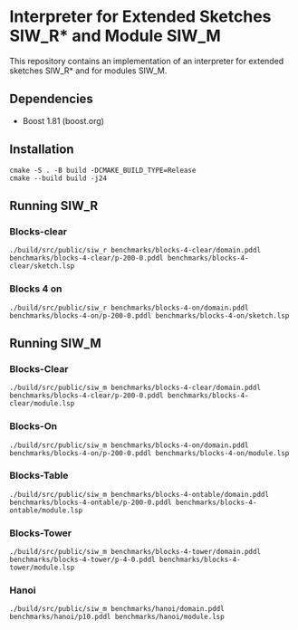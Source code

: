 # Interpreter for Extended Sketches SIW_R* and Module SIW_M

This repository contains an implementation of an interpreter
for extended sketches SIW_R* and for modules SIW_M.

## Dependencies

- Boost 1.81 (boost.org)

## Installation

```console
cmake -S . -B build -DCMAKE_BUILD_TYPE=Release
cmake --build build -j24
```

## Running SIW_R

### Blocks-clear

```console
./build/src/public/siw_r benchmarks/blocks-4-clear/domain.pddl benchmarks/blocks-4-clear/p-200-0.pddl benchmarks/blocks-4-clear/sketch.lsp
```

### Blocks 4 on

```console
./build/src/public/siw_r benchmarks/blocks-4-on/domain.pddl benchmarks/blocks-4-on/p-200-0.pddl benchmarks/blocks-4-on/sketch.lsp
```

## Running SIW_M

### Blocks-Clear

```console
./build/src/public/siw_m benchmarks/blocks-4-clear/domain.pddl benchmarks/blocks-4-clear/p-200-0.pddl benchmarks/blocks-4-clear/module.lsp
```

### Blocks-On

```console
./build/src/public/siw_m benchmarks/blocks-4-on/domain.pddl benchmarks/blocks-4-on/p-200-0.pddl benchmarks/blocks-4-on/module.lsp
```

### Blocks-Table

```console
./build/src/public/siw_m benchmarks/blocks-4-ontable/domain.pddl benchmarks/blocks-4-ontable/p-200-0.pddl benchmarks/blocks-4-ontable/module.lsp
```

### Blocks-Tower

```console
./build/src/public/siw_m benchmarks/blocks-4-tower/domain.pddl benchmarks/blocks-4-tower/p-4-0.pddl benchmarks/blocks-4-tower/module.lsp
```

### Hanoi

```console
./build/src/public/siw_m benchmarks/hanoi/domain.pddl benchmarks/hanoi/p10.pddl benchmarks/hanoi/module.lsp
```
